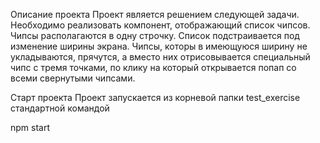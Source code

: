 Описание проекта
Проект является решением следующей задачи. Необходимо реализовать компонент, отображающий список чипсов. Чипсы располагаются в одну строчку. Список подстраивается под изменение ширины экрана. Чипсы, которы в имеющуюся ширину не укладываются, прячутся, а вместо них отрисовывается специальный чипс с тремя точками, по клику на который открывается попап со всеми свернутыми чипсами.

Старт проекта
Проект запускается из корневой папки test_exercise стандартной командой

npm start
